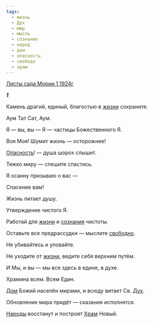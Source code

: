 ```yaml
---
tags:
  - жизнь
  - Дух
  - мир
  - мысль
  - сознание
  - народ
  - дом
  - опасность
  - свобода
  - храм
---
```

[Листы сада Мории 1 1924г](https://127.0.0.1:4002/agni/1924)

___1___

Камень драгий, единый, благостью в [жизни](../../../tags/#жизнь) сохраните.   

Аум Тат Сат, Аум.   

Я — вы, вы — Я — частицы Божественного Я.   

Воя Моя! Шумит жизнь — осторожнее!   

[Опасность](../../../tags/#опасность)! — душа шорох слышит.   

Тяжко миру — спешите спастись.   

Я осанну призываю о вас —    

Спасение вам!   

Жизнь питает душу.   

Утверждение чистого Я.   

Работай для [жизни](../../../tags/#жизнь) и [сознания](../../../tags/#сознание) чистоты.   

Оставьте все предрассудки — мыслите [свободно](../../../tags/#свобода).   

Не убивайтесь и уповайте.   

Не уходите от [жизни](../../../tags/#жизнь), ведите себя верхним путём.   

И Мы, и вы — мы все здесь в едине, в духе.   

Храмина всем. Всем Един.   

[Дом](../../../tags/#дом) Божий населён мирами, и всюду витает Св. [Дух](../../../tags/#Дух).   

Обновление мира придёт — сказания исполнятся.   

[Народы](../../../tags/#народ) восстанут и построят [Храм](../../../tags/#храм) Новый.   

